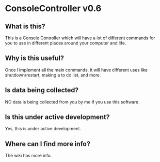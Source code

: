 # ConsoleController v0.6
## What is this?
This is a Console Controller which will have a lot of different commands for you to use in different places around your computer and life.
## Why is this useful?
Once I implement all the main commands, it will have different uses like shutdown/restart, making a to do list, and more.
## Is data being collected?
NO data is being collected from you by me if you use this software.
## Is this under active development?
Yes, this is under active development.
## Where can I find more info?
The wiki has more info.

